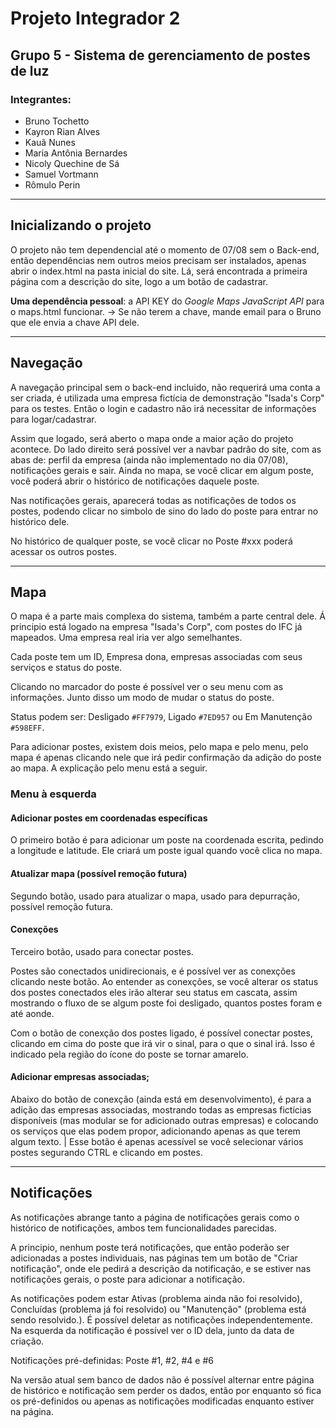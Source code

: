 # Projeto Integrador 2
## Grupo 5 - Sistema de gerenciamento de postes de luz

### Integrantes:
- Bruno Tochetto
- Kayron Rian Alves
- Kauã Nunes
- Maria Antônia Bernardes
- Nicoly Quechine de Sá
- Samuel Vortmann
- Rômulo Perin

---

## Inicializando o projeto
O projeto não tem dependencial até o momento de 07/08 sem o Back-end, então dependências nem outros meios precisam ser instalados, apenas abrir o index.html na pasta inicial do site.
Lá, será encontrada a primeira página com a descrição do site, logo a um botão de cadastrar.

**Uma dependência pessoal**: a API KEY do _Google Maps JavaScript API_ para o maps.html funcionar. -> Se não terem a chave, mande email para o Bruno que ele envia a chave API dele.

---

## Navegação
A navegação principal sem o back-end incluido, não requerirá uma conta a ser criada, é utilizada uma empresa fictícia de demonstração "Isada's Corp" para os testes. Então o login e cadastro não irá necessitar de informações para logar/cadastrar.

Assim que logado, será aberto o mapa onde a maior ação do projeto acontece. Do lado direito será possível ver a navbar padrão do site, com as abas de: perfil da empresa (ainda não implementado no dia 07/08), notificações gerais e sair.
Ainda no mapa, se você clicar em algum poste, você poderá abrir o histórico de notificações daquele poste.

Nas notificações gerais, aparecerá todas as notificações de todos os postes, podendo clicar no simbolo de sino do lado do poste para entrar no histórico dele.

No histórico de qualquer poste, se você clicar no Poste #xxx poderá acessar os outros postes.

---

## Mapa
O mapa é a parte mais complexa do sistema, também a parte central dele. Á principio está logado na empresa "Isada's Corp", com postes do IFC já mapeados. Uma empresa real iria ver algo semelhantes.

Cada poste tem um ID, Empresa dona, empresas associadas com seus serviços e status do poste.

Clicando no marcador do poste é possível ver o seu menu com as informações. Junto disso um modo de mudar o status do poste.

Status podem ser: Desligado `#FF7979`, Ligado `#7ED957`  ou Em Manutenção `#598EFF`.

Para adicionar postes, existem dois meios, pelo mapa e pelo menu, pelo mapa é apenas clicando nele que irá pedir confirmação da adição do poste ao mapa. A explicação pelo menu está a seguir.

### Menu à esquerda

#### Adicionar postes em coordenadas específicas
O primeiro botão é para adicionar um poste na coordenada escrita, pedindo a longitude e latitude. Ele criará um poste igual quando você clica no mapa.

#### Atualizar mapa (possível remoção futura)
Segundo botão, usado para atualizar o mapa, usado para depurração, possível remoção futura.

#### Conexções
Terceiro botão, usado para conectar postes.

Postes são conectados unidirecionais, e é possível ver as conexções clicando neste botão.
Ao entender as conexções, se você alterar os status dos postes conectados eles irão alterar seu status em cascata, assim mostrando o fluxo de se algum poste foi desligado, quantos postes foram e até aonde.

Com o botão de conexção dos postes ligado, é possível conectar postes, clicando em cima do poste que irá vir o sinal, para o que o sinal irá. Isso é indicado pela região do ícone do poste se tornar amarelo.

#### Adicionar empresas associadas;

Abaixo do botão de conexção (ainda está em desenvolvimento), é para a adição das empresas associadas, mostrando todas as empresas fictícias disponíveis (mas modular se for adicionado outras empresas) e colocando os serviços que elas podem propor, adicionando apenas as que terem algum texto. | Esse botão é apenas acessível se você selecionar vários postes segurando CTRL e clicando em postes.

---

## Notificações
As notificações abrange tanto a página de notificações gerais como o histórico de notificações, ambos tem funcionalidades parecidas.

A principio, nenhum poste terá notificações, que então poderão ser adicionadas a postes individuais, nas páginas tem um botão de "Criar notificação", onde ele pedirá a descrição da notificação, e se estiver nas notificações gerais, o poste para adicionar a notificação.

As notificações podem estar Ativas (problema ainda não foi resolvido), Concluídas (problema já foi resolvido) ou "Manutenção" (problema está sendo resolvido.).
É possível deletar as notificações independentemente.
Na esquerda da notificação é possível ver o ID dela, junto da data de criação.

Notificações pré-definidas: Poste #1, #2, #4 e #6

Na versão atual sem banco de dados não é possível alternar entre página de histórico e notificação sem perder os dados, então por enquanto só fica os pré-definidos ou apenas as notificações modificadas enquanto estiver na página.
